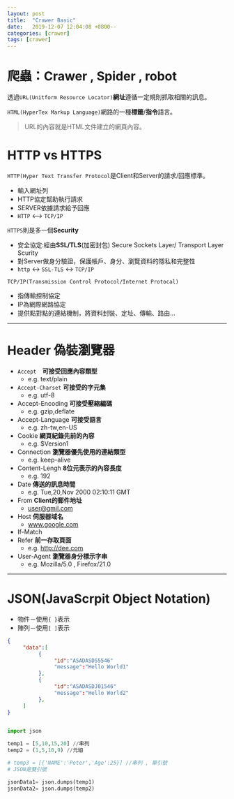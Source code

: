 ```yaml
---
layout: post
title:  "Crawer Basic"
date:   2019-12-07 12:04:08 +0800--
categories: [crawer]
tags: [crawer]  
---
```


# 爬蟲：Crawer , Spider  , robot
 
 透過`URL(Unitform Resource Locator)`**網址**遵循一定規則抓取相關的訊息。

 `HTML(HyperTex Markup Language)`網路的一種**標籤**/**指令**語言。

> URL的內容就是HTML文件建立的網頁內容。

# HTTP vs HTTPS

`HTTP(Hyper Text Transfer Protocol`是Client和Server的請求/回應標準。

- 輸入網址列
- HTTP協定幫助執行請求
- SERVER依據請求給予回應
- `HTTP` <--> `TCP/IP`

`HTTPS`則是多一個**Security**
- 安全協定:經由**SSL/TLS**(加密封包) Secure Sockets Layer/ Transport Layer Scurity
- 對Server做身分驗證，保護帳戶、身分、瀏覽資料的隱私和完整性
- `http` <-> `SSL-TLS` <-> `TCP/IP`

`TCP/IP(Transmission Control Protocol/Internet Protocal)`
- 指傳輸控制協定
- IP為網際網路協定
- 提供點對點的連結機制，將資料封裝、定址、傳輸、路由...

---

# Header 偽裝瀏覽器

- `Accept`　**可接受回應內容類型**
     - e.g. text/plain
- `Accept-Charset` **可接受的字元集**
     - e.g. utf-8
- Accept-Encoding **可接受壓縮編碼**
     - e.g. gzip,deflate
- Accept-Language **可接受語言**
     - e.g. zh-tw,en-US
- Cookie **網頁紀錄先前的內容**
     - e.g. $Version1
- Connection **瀏覽器優先使用的連結類型**
     - e.g. keep-alive
- Content-Lengh **8位元表示的內容長度**
     - e.g. 192
- Date **傳送的訊息時間**
     - e.g. Tue,20,Nov 2000 02:10:11 GMT
- From **Client的郵件地址**
     - user@gmil.com
- Host **伺服器域名**
     - www.google.com
- If-Match
- Refer **前一存取頁面**
     - e.g. http://dee.com
- User-Agent **瀏覽器身分標示字串**
     - e.g. Mozilla/5.0 , Firefox/21.0

--- 

# JSON(JavaScrpit Object Notation)

- 物件－使用`{ }`表示
- 陣列－使用`[ ]`表示

```json
{
     "data":[
          {
               "id":"ASADASDS5546"
               "message":"Hello World1"
          },
          {
               "id":"ASADASDJ01546"
               "message":"Hello World2"
          },
     ]
}
```

```py

import json

temp1 = [5,10,15,20] //串列
temp2 = (1,5,10,9) //元組

# temp3 = [{'NAME':'Peter','Age':25}] //串列 , 單引號
# JSON是雙引號

jsonData1= json.dumps(temp1)
jsonData2= json.dumps(temp2)
```

